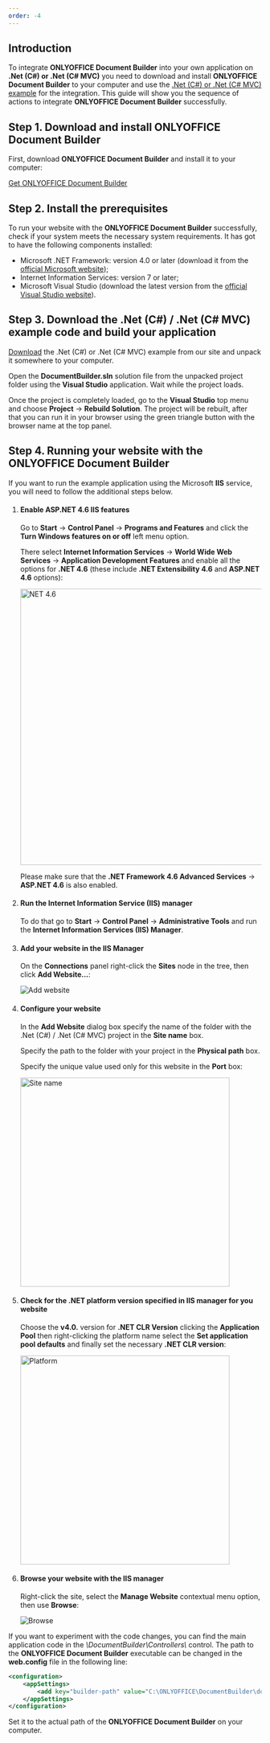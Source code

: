 ```yaml
---
order: -4
---
```


## Introduction

To integrate **ONLYOFFICE Document Builder** into your own application on **.Net (C#) or .Net (C# MVC)** you need to download and install **ONLYOFFICE Document Builder** to your computer and use the [.Net (C#) or .Net (C# MVC) example](../Overview/index.md) for the integration. This guide will show you the sequence of actions to integrate **ONLYOFFICE Document Builder** successfully.

## Step 1. Download and install ONLYOFFICE Document Builder

First, download **ONLYOFFICE Document Builder** and install it to your computer:

[Get ONLYOFFICE Document Builder](https://www.onlyoffice.com/download-builder.aspx?from=api)

## Step 2. Install the prerequisites

To run your website with the **ONLYOFFICE Document Builder** successfully, check if your system meets the necessary system requirements. It has got to have the following components installed:

* Microsoft .NET Framework: version 4.0 or later (download it from the [official Microsoft website](https://www.microsoft.com/en-US/download/details.aspx?id=30653));
* Internet Information Services: version 7 or later;
* Microsoft Visual Studio (download the latest version from the [official Visual Studio website](https://www.visualstudio.com/downloads/download-visual-studio-vs)).

## Step 3. Download the .Net (C#) / .Net (C# MVC) example code and build your application

[Download](../Overview/index.md) the .Net (C#) or .Net (C# MVC) example from our site and unpack it somewhere to your computer.

Open the **DocumentBuilder.sln** solution file from the unpacked project folder using the **Visual Studio** application. Wait while the project loads.

Once the project is completely loaded, go to the **Visual Studio** top menu and choose **Project** -> **Rebuild Solution**. The project will be rebuilt, after that you can run it in your browser using the green triangle button with the browser name at the top panel.

## Step 4. Running your website with the ONLYOFFICE Document Builder

If you want to run the example application using the Microsoft **IIS** service, you will need to follow the additional steps below.

1. #### Enable ASP.NET 4.6 IIS features

   Go to **Start** -> **Control Panel** -> **Programs and Features** and click the **Turn Windows features on or off** left menu option.

   There select **Internet Information Services** -> **World Wide Web Services** -> **Application Development Features** and enable all the options for **.NET 4.6** (these include **.NET Extensibility 4.6** and **ASP.NET 4.6** options):

   <img alt="NET 4.6" src="/assets/images/docbuilder/csharp/net46.png" width="550px">

   Please make sure that the **.NET Framework 4.6 Advanced Services** -> **ASP.NET 4.6** is also enabled.

2. #### Run the Internet Information Service (IIS) manager

   To do that go to **Start** -> **Control Panel** -> **Administrative Tools** and run the **Internet Information Services (IIS) Manager**.

3. #### Add your website in the IIS Manager

   On the **Connections** panel right-click the **Sites** node in the tree, then click **Add Website...**:

   ![Add website](/assets/images/docbuilder/csharp/add.png)

4. #### Configure your website

   In the **Add Website** dialog box specify the name of the folder with the .Net (C#) / .Net (C# MVC) project in the **Site name** box.

   Specify the path to the folder with your project in the **Physical path** box.

   Specify the unique value used only for this website in the **Port** box:

   <img alt="Site name" src="/assets/images/docbuilder/csharp/sitename.png" width="416px">

5. #### Check for the .NET platform version specified in IIS manager for you website

   Choose the **v4.0.** version for **.NET CLR Version** clicking the **Application Pool** then right-clicking the platform name select the **Set application pool defaults** and finally set the necessary **.NET CLR version**:

   <img alt="Platform" src="/assets/images/docbuilder/csharp/platform.png" width="416px">

6. #### Browse your website with the IIS manager

   Right-click the site, select the **Manage Website** contextual menu option, then use **Browse**:

   ![Browse](/assets/images/docbuilder/csharp/browse.png)

If you want to experiment with the code changes, you can find the main application code in the *\DocumentBuilder\Controllers\\* control. The path to the **ONLYOFFICE Document Builder** executable can be changed in the **web.config** file in the following line:

``` xml
<configuration>
    <appSettings>
        <add key="builder-path" value="C:\ONLYOFFICE\DocumentBuilder\docbuilder.exe" />
    </appSettings>
</configuration>
```

Set it to the actual path of the **ONLYOFFICE Document Builder** on your computer.
